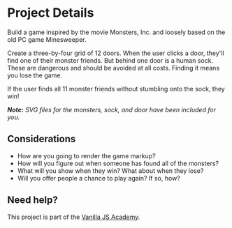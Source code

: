 # Project Details

Build a game inspired by the movie Monsters, Inc. and loosely based on the old
PC game Minesweeper.

Create a three-by-four grid of 12 doors. When the user clicks a door, they'll
find one of their monster friends. But behind one door is a human sock. These
are dangerous and should be avoided at all costs. Finding it means you lose the
game.

If the user finds all 11 monster friends without stumbling onto the sock, they
win!

*__Note:__ SVG files for the monsters, sock, and door have been included for
you.*

## Considerations

- How are you going to render the game markup?
- How will you figure out when someone has found all of the monsters?
- What will you show when they win? What about when they lose?
- Will you offer people a chance to play again? If so, how?

## Need help?

This project is part of the [Vanilla JS Academy](https://vanillajsacademy.com).
